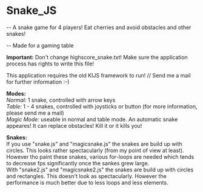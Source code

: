 # Snake_JS

-- A snake game for 4 players! Eat cherries and avoid obstacles and other snakes!

-- Made for a gaming table

__Important:__ Don't change highscore_snake.txt! Make sure the application process has rights to write this file!

This application requires the old KIJS framework to run! // Send me a mail for further information :-)


__Modes:__<br />
_Normal:_ 1 snake, controlled with arrow keys<br />
_Table:_ 1 - 4 snakes, controlled with joysticks or button (for more information, please send me a mail)<br />
_Magic Mode:_ useable in normal and table mode. An automatic snake appeares! It can replace obstacles! Kill it or it kills you!

__Snakes:__<br />
If you use "snake.js" and "magicsnake.js" the snakes are build up with circles. This looks rather spectacularly (from my point of view at least). However tho paint these snakes, various for-loops are needed which tends to decrease fps significantly once the sankes grew large.<br />
With "snake2.js" and "magicsnake2.js" the snakes are build up with circles and rectangles. This doesn't look as spectacularly. However the performance is much better due to less loops and less elements.
